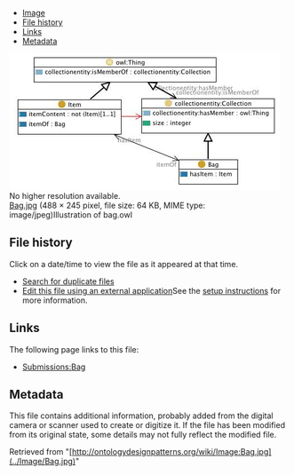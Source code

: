* [Image](../Image/Bag.jpg#file)
* [File history](../Image/Bag.jpg#filehistory)
* [Links](../Image/Bag.jpg#filelinks)
* [Metadata](../Image/Bag.jpg#metadata)

[![Image:Bag.jpg](../images/4/47/Bag.jpg)](../images/4/47/Bag.jpg)  
No higher resolution available.  
[Bag.jpg](../images/4/47/Bag.jpg)‎ (488 × 245 pixel, file size: 64 KB, MIME type: image/jpeg)Illustration of bag.owl




## File history

Click on a date/time to view the file as it appeared at that time.



  
* [Search for duplicate files](http://ontologydesignpatterns.org/wiki/Special:FileDuplicateSearch/Bag.jpg "Special:FileDuplicateSearch/Bag.jpg")
* [Edit this file using an external application](http://ontologydesignpatterns.org/wiki/index.php?title=Image:Bag.jpg&action=edit&externaledit=true&mode=file "Image:Bag.jpg")See the [setup instructions](http://www.mediawiki.org/wiki/Manual:External_editors "http://www.mediawiki.org/wiki/Manual:External_editors") for more information.

## Links



The following page links to this file:


* [Submissions:Bag](../Submissions/Bag "Submissions:Bag")

## Metadata


This file contains additional information, probably added from the digital camera or scanner used to create or digitize it.
If the file has been modified from its original state, some details may not fully reflect the modified file.




Retrieved from "[http://ontologydesignpatterns.org/wiki/Image:Bag.jpg](../Image/Bag.jpg)"